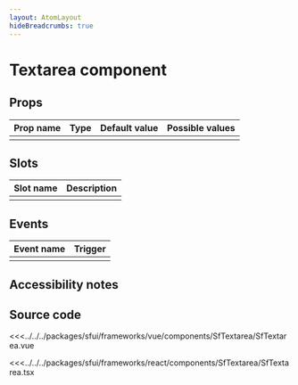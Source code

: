 ```yaml
---
layout: AtomLayout
hideBreadcrumbs: true
---
```


# Textarea component

<Generate />

## Props

| Prop name             | Type                       | Default value | Possible values                        |
|-----------------------|----------------------------|---------------|----------------------------------------|
|                       |                            |               |                                        |


## Slots

| Slot name |            Description            |
| --------- | ------------------------------- |
|           |                                   |

## Events

| Event name |            Trigger             |
| ---------- | ---------------------------- |
|            |                                |

## Accessibility notes


## Source code

<!-- vue -->
<<<../../../packages/sfui/frameworks/vue/components/SfTextarea/SfTextarea.vue
<!-- end vue -->
<!-- react -->
<<<../../../packages/sfui/frameworks/react/components/SfTextarea/SfTextarea.tsx
<!-- end react -->
